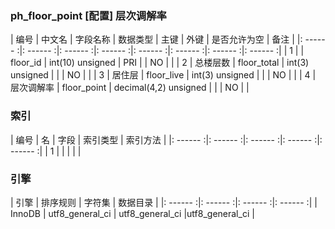 ### ph_floor_point [配置] 层次调解率
|  编号  |  中文名  |  字段名称  |  数据类型  |  主键  |  外键  |  是否允许为空  |  备注  |
|: ------ :|: ------ :|: ------ :|: ------ :|: ------ :|: ------ :|: ------ :|: ------ :|
| 1 |  | floor_id | int(10) unsigned | PRI |  | NO |  |
| 2 | 总楼层数 | floor_total | int(3) unsigned |  |  | NO |  |
| 3 | 居住层 | floor_live | int(3) unsigned |  |  | NO |  |
| 4 | 层次调解率 | floor_point | decimal(4,2) unsigned |  |  | NO |  |

### 索引

|  编号  |  名  |  字段  |  索引类型  |  索引方法  |
|: ------ :|: ------ :|: ------ :|: ------ :|: ------ :|
|   1 |    |    |    |    |

### 引擎

|  引擎  |  排序规则  |  字符集  |  数据目录  |
|: ------ :|: ------ :|: ------ :|: ------ :|
| InnoDB | utf8_general_ci | utf8_general_ci |utf8_general_ci |
